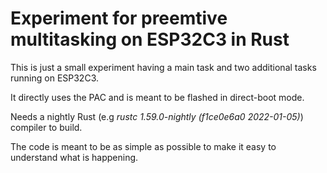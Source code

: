 # Experiment for preemtive multitasking on ESP32C3 in Rust

This is just a small experiment having a main task and two additional tasks running on ESP32C3.

It directly uses the PAC and is meant to be flashed in direct-boot mode.

Needs a nightly Rust (e.g _rustc 1.59.0-nightly (f1ce0e6a0 2022-01-05)_) compiler to build.

The code is meant to be as simple as possible to make it easy to understand what is happening.

